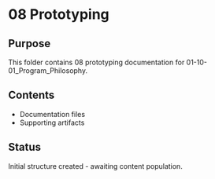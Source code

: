 # 08 Prototyping

## Purpose
This folder contains 08 prototyping documentation for 01-10-01_Program_Philosophy.

## Contents
- Documentation files
- Supporting artifacts

## Status
Initial structure created - awaiting content population.
